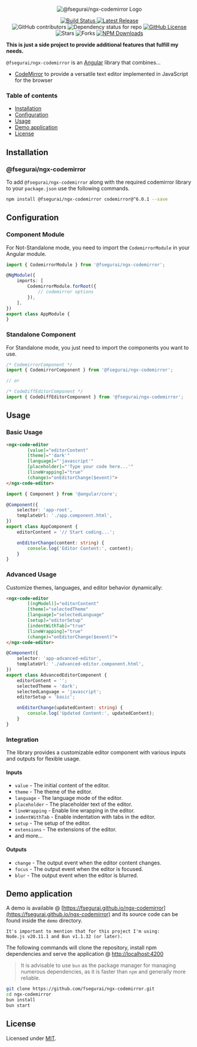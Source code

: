 <p align="center">
  <img alt="@fsegurai/ngx-codemirror Logo" src="https://raw.githubusercontent.com/fsegurai/ngx-codemirror/main/demo/public/ngx-codemirror.png">
</p>

<p align="center">
  <a href="https://github.com/fsegurai/ngx-codemirror/actions/workflows/release-library.yml">
      <img src="https://github.com/fsegurai/ngx-codemirror/actions/workflows/release-library.yml/badge.svg"
          alt="Build Status">
  </a>
  <a href="https://github.com/fsegurai/ngx-codemirror/releases/latest">
      <img src="https://img.shields.io/github/v/release/fsegurai/ngx-codemirror"
          alt="Latest Release">
  </a>
  <br>
  <img alt="GitHub contributors" src="https://img.shields.io/github/contributors/fsegurai/ngx-codemirror">
  <img alt="Dependency status for repo" src="https://img.shields.io/librariesio/github/fsegurai/ngx-codemirror">
  <a href="https://opensource.org/licenses/MIT">
    <img alt="GitHub License" src="https://img.shields.io/github/license/fsegurai/ngx-codemirror">
  </a>
  <br>
  <img alt="Stars" src="https://img.shields.io/github/stars/fsegurai/ngx-codemirror?style=square&labelColor=343b41"/> 
  <img alt="Forks" src="https://img.shields.io/github/forks/fsegurai/ngx-codemirror?style=square&labelColor=343b41"/>
  <a href="https://www.npmjs.com/package/@fsegurai/ngx-codemirror">
    <img alt="NPM Downloads" src="https://img.shields.io/npm/dt/@fsegurai/ngx-codemirror">
  </a>
</p>

**This is just a side project to provide additional features that fulfill my needs.**

`@fsegurai/ngx-codemirror` is an [Angular](https://angular.dev/) library that combines...

- [CodeMirror](https://codemirror.net/) to provide a versatile text editor implemented in JavaScript for the browser

### Table of contents

- [Installation](#installation)
- [Configuration](#configuration)
- [Usage](#usage)
- [Demo application](#demo-application)
- [License](#license)

## Installation

### @fsegurai/ngx-codemirror

To add `@fsegurai/ngx-codemirror` along with the required codemirror library to your `package.json` use the following
commands.

```bash
npm install @fsegurai/ngx-codemirror codemirror@^6.0.1 --save
```

## Configuration

### Component Module

For Not-Standalone mode, you need to import the `CodemirrorModule` in your Angular module.

```typescript
import { CodemirrorModule } from '@fsegurai/ngx-codemirror';

@NgModule({
    imports: [
        CodemirrorModule.forRoot({
            // codemirror options
        }),
    ],
})
export class AppModule {
}
```

### Standalone Component

For Standalone mode, you just need to import the components you want to use.

```typescript
/* CodemirrorComponent */
import { CodemirrorComponent } from '@fsegurai/ngx-codemirror';

// or

/* CodeDiffEditorComponent */
import { CodeDiffEditorComponent } from '@fsegurai/ngx-codemirror';
```

## Usage

### Basic Usage

```html
<ngx-code-editor
        [value]="editorContent"
        [theme]="'dark'"
        [language]="'javascript'"
        [placeholder]="'Type your code here...'"
        [lineWrapping]="true"
        (change)="onEditorChange($event)">
</ngx-code-editor>
```

```typescript
import { Component } from '@angular/core';

@Component({
    selector: 'app-root',
    templateUrl: './app.component.html',
})
export class AppComponent {
    editorContent = '// Start coding...';

    onEditorChange(content: string) {
        console.log('Editor Content:', content);
    }
}
```

### Advanced Usage

Customize themes, languages, and editor behavior dynamically:

```html
<ngx-code-editor
        [(ngModel)]="editorContent"
        [theme]="selectedTheme"
        [language]="selectedLanguage"
        [setup]="editorSetup"
        [indentWithTab]="true"
        [lineWrapping]="true"
        (change)="onEditorChange($event)">
</ngx-code-editor>
```

```typescript
@Component({
    selector: 'app-advanced-editor',
    templateUrl: './advanced-editor.component.html',
})
export class AdvancedEditorComponent {
    editorContent = '';
    selectedTheme = 'dark';
    selectedLanguage = 'javascript';
    editorSetup = 'basic';

    onEditorChange(updatedContent: string) {
        console.log('Updated Content:', updatedContent);
    }
}
```

### Integration

The library provides a customizable editor component with various inputs and outputs for flexible usage.

#### Inputs

- `value` - The initial content of the editor.
- `theme` - The theme of the editor.
- `language` - The language mode of the editor.
- `placeholder` - The placeholder text of the editor.
- `lineWrapping` - Enable line wrapping in the editor.
- `indentWithTab` - Enable indentation with tabs in the editor.
- `setup` - The setup of the editor.
- `extensions` - The extensions of the editor.
- and more...

#### Outputs

- `change` - The output event when the editor content changes.
- `focus` - The output event when the editor is focused.
- `blur` - The output event when the editor is blurred.

## Demo application

A demo is available @ [https://fsegurai.github.io/ngx-codemirror](https://fsegurai.github.io/ngx-codemirror) and its
source code can be found inside the `demo` directory.

    It's important to mention that for this project I'm using:
    Node.js v20.11.1 and Bun v1.1.32 (or later).

The following commands will clone the repository, install npm dependencies and serve the
application @ [http://localhost:4200](http://localhost:4200)

> It is advisable to use `bun` as the package manager for managing numerous dependencies, as it is faster than `npm` and
> generally more reliable.

```bash
git clone https://github.com/fsegurai/ngx-codemirror.git
cd ngx-codemirror
bun install
bun start
```

## License

Licensed under [MIT](https://opensource.org/licenses/MIT).
